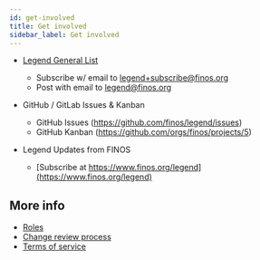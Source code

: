 ```yaml
---
id: get-involved
title: Get involved
sidebar_label: Get involved
---
```


* [Legend General List](https://groups.google.com/a/finos.org/forum/#!forum/legend)
  * Subscribe w/ email to [legend+subscribe@finos.org](legend+subscribe@finos.org)
  * Post with email to [legend@finos.org](legend+subscribe@finos.org)

* GitHub / GitLab Issues & Kanban
  * GitHub Issues (https://github.com/finos/legend/issues)
  * GitHub Kanban (https://github.com/orgs/finos/projects/5)

* Legend Updates from FINOS
  * [Subscribe at https://www.finos.org/legend](https://www.finos.org/legend)

## More info

- [Roles](roles.md)
- [Change review process](review-process.md)
- [Terms of service](terms-of-service.md)
